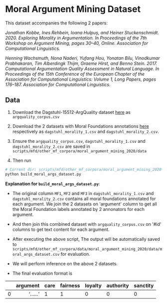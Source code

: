 # Moral Argument Mining Dataset

This dataset accompanies the following 2 papers:

*Jonathan Kobbe, Ines Rehbein, Ioana Hulpuș, and Heiner Stuckenschmidt. 2020. Exploring Morality in Argumentation. In Proceedings of the 7th Workshop on Argument Mining, pages 30–40, Online. Association for Computational Linguistics.*

*Henning Wachsmuth, Nona Naderi, Yufang Hou, Yonatan Bilu, Vinodkumar Prabhakaran, Tim Alberdingk Thijm, Graeme Hirst, and Benno Stein. 2017. Computational Argumentation Quality Assessment in Natural Language. In Proceedings of the 15th Conference of the European Chapter of the Association for Computational Linguistics: Volume 1, Long Papers, pages 176–187. Association for Computational Linguistics.*

## Data
1. Download the Dagstuhl-15512-ArgQuality dataset [here](https://zenodo.org/record/3973285) as `argquality_corpus.csv`
2. Download the 2 datasets with Moral Foundations annotations [here](https://github.com/dwslab/Morality-in-Arguments) respectively as `dagstuhl_morality_1.csv` and `dagstuhl_morality_2.csv`.

3. Ensure the `argquality_corpus.csv`, `dagstuhl_morality_1.csv` and `dagstuhl_morality_2.csv` are saved in `scripts/mfd/other_mf_corpora/moral_argument_mining_2020/data`

4. Then run 

```bash
# Current dir: scripts/mfd/other_mf_corpora/moral_argument_mining_2020
python build_moral_args_dataset.py
```

**Explanation for `build_moral_args_dataset.py`**: 
- The original column `MF1`, `MF2` and `MF3` in `dagstuhl_morality_1.csv` and `dagstuhl_morality_2.csv` contains all moral foundations annotated for each argument. We join the 2 datasets on 'argument' column to get all the Moral Foundation labels annotated by 2 annonators for each argument.

- And then join this combined dataset with `argquality_corpus.csv` on '#id' columns to get text content for each argument.

- After executing the above script, The output will be automatically saved to `scripts/mfd/other_mf_corpora/data/moral_argument_mining_2020/data/moral_args_dataset.csv` for evaluation. 

- We will perform inference on the above 2 datasets.

- The final evaluation format is

|    |           argument | care                                                                                                                      | fairness   | loyalty   | authority   |sanctity|
|---:|-------------------:|:--------------------------------------------------------------------------------------------------------------------------|:---------------|:--------|:-------------|:-------------|
|  0 | ‘......’     | 1     | 1     | 0     | 0     | 0 |

